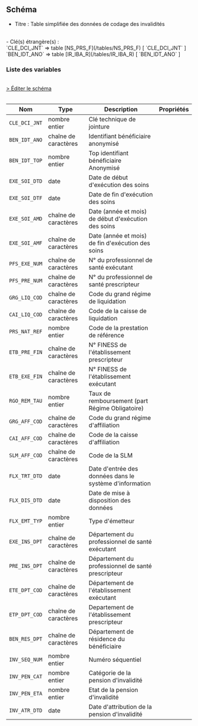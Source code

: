 ## Schéma

- Titre : Table simplifiée des données de codage des invalidités
<br />
- Clé(s) étrangère(s) : <br />
`CLE_DCI_JNT` => table [NS_PRS_F](/tables/NS_PRS_F) [ `CLE_DCI_JNT` ]<br />
`BEN_IDT_ANO` => table [IR_IBA_R](/tables/IR_IBA_R) [ `BEN_IDT_ANO` ]<br />

### Liste des variables
<br />
<div>
    <a href="https://gitlab.com/healthdatahub/schema-snds/edit/master/schemas/DCIRS/NS_INV_F.json"  
    arget="_blank" rel="noopener noreferrer">> Éditer le schéma</a>
    <OutboundLink />
</div>
<br />

Nom|Type|Description|Propriétés
-|-|-|-
`CLE_DCI_JNT`|nombre entier|Clé technique de jointure||
`BEN_IDT_ANO`|chaîne de caractères|Identifiant bénéficiaire anonymisé||
`BEN_IDT_TOP`|nombre entier|Top identifiant bénéficiaire Anonymisé||
`EXE_SOI_DTD`|date|Date de début d&#x27;exécution des soins||
`EXE_SOI_DTF`|date|Date de fin d&#x27;exécution des soins||
`EXE_SOI_AMD`|chaîne de caractères|Date (année et mois) de début d&#x27;exécution des soins||
`EXE_SOI_AMF`|chaîne de caractères|Date (année et mois) de fin d&#x27;exécution des soins||
`PFS_EXE_NUM`|chaîne de caractères|N° du professionnel de santé exécutant||
`PFS_PRE_NUM`|chaîne de caractères|N° du professionnel de santé prescripteur||
`GRG_LIQ_COD`|chaîne de caractères|Code du grand régime de liquidation||
`CAI_LIQ_COD`|chaîne de caractères|Code de la caisse de liquidation||
`PRS_NAT_REF`|nombre entier|Code de la prestation de référence||
`ETB_PRE_FIN`|chaîne de caractères|N° FINESS de l&#x27;établissement prescripteur||
`ETB_EXE_FIN`|chaîne de caractères|N° FINESS de l&#x27;établissement exécutant||
`RGO_REM_TAU`|nombre entier|Taux de remboursement (part Régime Obligatoire)||
`GRG_AFF_COD`|chaîne de caractères|Code du grand régime d&#x27;affiliation||
`CAI_AFF_COD`|chaîne de caractères|Code de la caisse d&#x27;affiliation||
`SLM_AFF_COD`|chaîne de caractères|Code de la SLM||
`FLX_TRT_DTD`|date|Date d&#x27;entrée des données dans le système d&#x27;information||
`FLX_DIS_DTD`|date|Date de mise à disposition des données||
`FLX_EMT_TYP`|nombre entier|Type d&#x27;émetteur||
`EXE_INS_DPT`|chaîne de caractères|Département du professionnel de santé exécutant||
`PRE_INS_DPT`|chaîne de caractères|Département du professionnel de santé prescripteur||
`ETE_DPT_COD`|chaîne de caractères|Département de l&#x27;établissement exécutant||
`ETP_DPT_COD`|chaîne de caractères|Departement de l&#x27;établissement prescripteur||
`BEN_RES_DPT`|chaîne de caractères|Département de résidence du bénéficiaire||
`INV_SEQ_NUM`|nombre entier|Numéro séquentiel||
`INV_PEN_CAT`|nombre entier|Catégorie de la pension d&#x27;invalidité||
`INV_PEN_ETA`|nombre entier|Etat de la pension d&#x27;invalidité||
`INV_ATR_DTD`|date|Date d&#x27;attribution de la pension d&#x27;invalidité||

